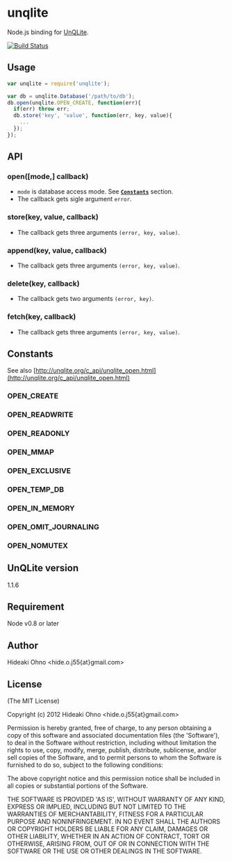 # unqlite

Node.js binding for [UnQLite](http://unqlite.org/).


 [![Build Status](https://secure.travis-ci.org/hideo55/node-unqlite.png)](http://travis-ci.org/hideo55/node-unqlite)

## Usage

```JavaScript
var unqlite = require('unqlite');

var db = unqlite.Database('/path/to/db');
db.open(unqlite.OPEN_CREATE, function(err){
  if(err) throw err;
  db.store('key', 'value', function(err, key, value){
    ...
  });
});
```

## API

### open([mode,] callback)

- `mode` is database access mode. See <a href="#constants"><code><b>Constants</b></code></a> section.
- The callback gets sigle argument `error`. 

### store(key, value, callback)

- The callback gets three arguments `(error, key, value)`. 

### append(key, value, callback)

- The callback gets three arguments `(error, key, value)`. 

### delete(key, callback)

- The callback gets two arguments `(error, key)`. 

### fetch(key, callback)

- The callback gets three arguments `(error, key, value)`. 

<a name="constants"></a>
## Constants

See also [http://unqlite.org/c_api/unqlite_open.html](http://unqlite.org/c_api/unqlite_open.html)

### OPEN_CREATE

### OPEN_READWRITE

### OPEN_READONLY

### OPEN_MMAP

### OPEN_EXCLUSIVE

### OPEN_TEMP_DB

### OPEN_IN_MEMORY

### OPEN_OMIT_JOURNALING

### OPEN_NOMUTEX

## UnQLite version

1.1.6

## Requirement

Node v0.8 or later


## Author

Hideaki Ohno  &lt;hide.o.j55{at}gmail.com&gt;

## License 

(The MIT License)

Copyright (c) 2012 Hideaki Ohno &lt;hide.o.j55{at}gmail.com&gt;

Permission is hereby granted, free of charge, to any person obtaining
a copy of this software and associated documentation files (the
'Software'), to deal in the Software without restriction, including
without limitation the rights to use, copy, modify, merge, publish,
distribute, sublicense, and/or sell copies of the Software, and to
permit persons to whom the Software is furnished to do so, subject to
the following conditions:

The above copyright notice and this permission notice shall be
included in all copies or substantial portions of the Software.

THE SOFTWARE IS PROVIDED 'AS IS', WITHOUT WARRANTY OF ANY KIND,
EXPRESS OR IMPLIED, INCLUDING BUT NOT LIMITED TO THE WARRANTIES OF
MERCHANTABILITY, FITNESS FOR A PARTICULAR PURPOSE AND NONINFRINGEMENT.
IN NO EVENT SHALL THE AUTHORS OR COPYRIGHT HOLDERS BE LIABLE FOR ANY
CLAIM, DAMAGES OR OTHER LIABILITY, WHETHER IN AN ACTION OF CONTRACT,
TORT OR OTHERWISE, ARISING FROM, OUT OF OR IN CONNECTION WITH THE
SOFTWARE OR THE USE OR OTHER DEALINGS IN THE SOFTWARE.

